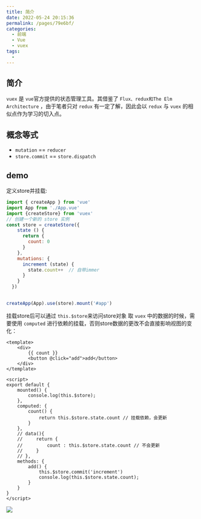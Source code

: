 ```yaml
---
title: 简介
date: 2022-05-24 20:15:36
permalink: /pages/79e6bf/
categories:
  - 前端
  - Vue
  - vuex
tags:
  - 
---
```


## 简介

`vuex` 是 `vue`官方提供的状态管理工具。其借鉴了 `Flux、redux和The Elm Architecture` ，由于笔者只对 `redux` 有一定了解，因此会以 `redux` 与 `vuex` 的相似点作为学习的切入点。

## 概念等式

-   `mutation` == `reducer`
-   `store.commit` == `store.dispatch`

## demo

定义store并挂载:

```js
import { createApp } from 'vue'
import App from './App.vue'
import {createStore} from 'vuex'
// 创建一个新的 store 实例
const store = createStore({
    state () {
      return {
        count: 0
      }
    },
    mutations: {
      increment (state) {
        state.count++  // 自带immer
      }
    }
  })
  

createApp(App).use(store).mount('#app')

```

挂载store后可以通过 `this.$store`来访问store对象 取 `vuex` 中的数据的时候，需要使用 `computed` 进行依赖的挂载，否则store数据的更改不会直接影响视图的变化：


```vue
<template>
    <div>
        {{ count }}
        <button @click="add">add</button>
    </div>
</template>

<script>
export default {
    mounted() {
        console.log(this.$store);
    },
    computed: {
        count() {
            return this.$store.state.count // 挂载依赖，会更新
        }
    },
    // data(){
    //     return {
    //         count : this.$store.state.count // 不会更新
    //     }
    // },
    methods: {
        add() {
            this.$store.commit('increment')
            console.log(this.$store.state.count);
        }
    }
}
</script>

```

![](https://linyc.oss-cn-beijing.aliyuncs.com/vuex.gif)

